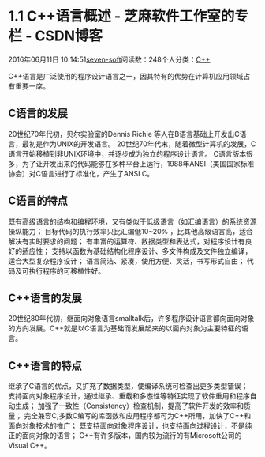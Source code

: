 
# 1.1 C++语言概述 -  芝麻软件工作室的专栏 - CSDN博客


2016年06月11日 10:14:51[seven-soft](https://me.csdn.net/softn)阅读数：248个人分类：[C++																](https://blog.csdn.net/softn/article/category/6266511)



C++语言是广泛使用的程序设计语言之一，因其特有的优势在计算机应用领域占有重要一席。
## C语言的发展
20世纪70年代初，贝尔实验室的Dennis Richie 等人在B语言基础上开发出C语言，最初是作为UNIX的开发语言。
20世纪70年代末，随着微型计算机的发展，C语言开始移植到非UNIX环境中，并逐步成为独立的程序设计语言。
C语言版本很多，为了让开发出来的代码能够在多种平台上运行，1988年ANSI（美国国家标准协会）对C语言进行了标准化，产生了ANSI C。
## C语言的特点
既有高级语言的结构和编程环境，又有类似于低级语言（如汇编语言）的系统资源操纵能力；
目标代码的执行效率只比汇编低10~20% ，比其他高级语言高，适合解决有实时要求的问题；
有丰富的运算符、数据类型和表达式，对程序设计有良好的适应性；
支持以函数为基础结构化程序设计、多文件构成及文件独立编译，适合大型复杂程序设计；
语言简洁、紧凑，使用方便、灵活，书写形式自由；
代码及可执行程序的可移植性好。
## C++语言的发展
20世纪80年代初，继面向对象语言smalltalk后，许多程序设计语言都向面向对象的方向发展。C++就是以C语言为基础而发展起来的以面向对象为主要特征的语言。
## C++语言的特点
继承了C语言的优点，又扩充了数据类型，使编译系统可检查出更多类型错误；
支持面向对象程序设计，通过继承、重载和多态性等特征实现了软件重用和程序自动生成；
加强了一致性（Consistency）检查机制，提高了软件开发的效率和质量；
完全兼容C,多数C编写的库函数和应用程序都可为C++所用，加快了C++和面向对象技术的推广；
既支持面向对象程序设计，也支持面向过程设计，不是纯正的面向对象的语言；
C++有许多版本，国内较为流行的有Microsoft公司的Visual C++。

